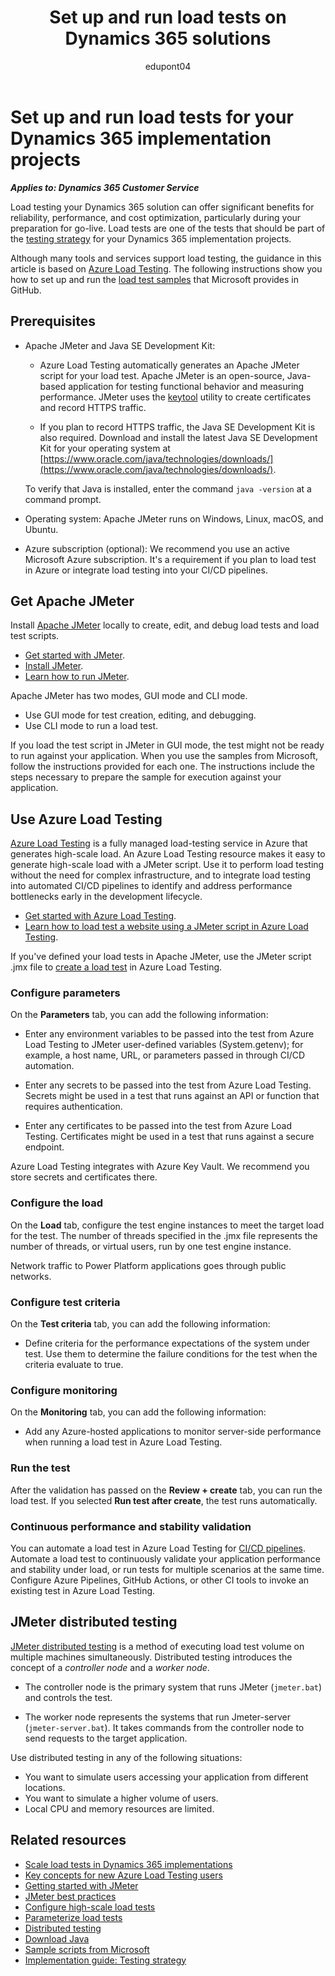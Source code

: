 ﻿---
title: Set up and run load tests on Dynamics 365 solutions
description: Learn how to set up and run load tests on Dynamics 365 solutions with Azure Load Testing, using Java, Apache JMeter, and samples provided by Microsoft.
author: edupont04
ms.author: darent
ms.topic: how-to
ms.date: 06/26/2023
ms.custom:
 - ai-gen-docs-bap
 - ai-gen-desc
 - ai-seo-date:08/23/2023
 - bap-template
 - O25-Service
---

# Set up and run load tests for your Dynamics 365 implementation projects

***Applies to: Dynamics 365 Customer Service***

Load testing your Dynamics 365 solution can offer significant benefits for reliability, performance, and cost optimization, particularly during your preparation for go-live. Load tests are one of the tests that should be part of the [testing strategy](..//implementation-guide/testing-strategy.md) for your Dynamics 365 implementation projects.

Although many tools and services support load testing, the guidance in this article is based on [Azure Load Testing](/azure/load-testing/overview-what-is-azure-load-testing). The following instructions show you how to set up and run the [load test samples](https://github.com/microsoft/Dynamics-365-FastTrack-Implementation-Assets/tree/master/Customer%20Service/Testing/At%20Scale/Samples) that Microsoft provides in GitHub.

## Prerequisites

- Apache JMeter and Java SE Development Kit:

  - Azure Load Testing automatically generates an Apache JMeter script for your load test. Apache JMeter is an open-source, Java-based application for testing functional behavior and measuring performance. JMeter uses the [keytool](https://cwiki.apache.org/confluence/display/JMETER/TestRecording210) utility to create certificates and record HTTPS traffic.
  
  - If you plan to record HTTPS traffic, the Java SE Development Kit is also required. Download and install the latest Java SE Development Kit for your operating system at [https://www.oracle.com/java/technologies/downloads/](https://www.oracle.com/java/technologies/downloads/).

  To verify that Java is installed, enter the command `java -version` at a command prompt.

- Operating system: Apache JMeter runs on Windows, Linux, macOS, and Ubuntu.

- Azure subscription (optional): We recommend you use an active Microsoft Azure subscription. It's a requirement if you plan to load test in Azure or integrate load testing into your CI/CD pipelines.

## Get Apache JMeter

Install [Apache JMeter](https://jmeter.apache.org/) locally to create, edit, and debug load tests and load test scripts.

- [Get started with JMeter](https://jmeter.apache.org/usermanual/get-started.html).
- [Install JMeter](https://jmeter.apache.org/usermanual/get-started.html#lets_start).
- [Learn how to run JMeter](https://jmeter.apache.org/usermanual/get-started.html#running).

Apache JMeter has two modes, GUI mode and CLI mode.

- Use GUI mode for test creation, editing, and debugging.
- Use CLI mode to run a load test.

If you load the test script in JMeter in GUI mode, the test might not be ready to run against your application. When you use the samples from Microsoft, follow the instructions provided for each one. The instructions include the steps necessary to prepare the sample for execution against your application.

## Use Azure Load Testing

[Azure Load Testing](/azure/load-testing/overview-what-is-azure-load-testing) is a fully managed load-testing service in Azure that generates high-scale load. An Azure Load Testing resource makes it easy to generate high-scale load with a JMeter script. Use it to perform load testing without the need for complex infrastructure, and to integrate load testing into automated CI/CD pipelines to identify and address performance bottlenecks early in the development lifecycle.

- [Get started with Azure Load Testing](/azure/load-testing/quickstart-create-and-run-load-test).
- [Learn how to load test a website using a JMeter script in Azure Load Testing](/azure/load-testing/how-to-create-and-run-load-test-with-jmeter-script).

If you've defined your load tests in Apache JMeter, use the JMeter script .jmx file to [create a load test](/azure/load-testing/how-to-create-and-run-load-test-with-jmeter-script##create-a-load-test) in Azure Load Testing.

### Configure parameters

On the **Parameters** tab, you can add the following information:

- Enter any environment variables to be passed into the test from Azure Load Testing to JMeter user-defined variables (System.getenv); for example, a host name, URL, or parameters passed in through CI/CD automation.

- Enter any secrets to be passed into the test from Azure Load Testing. Secrets might be used in a test that runs against an API or function that requires authentication.

- Enter any certificates to be passed into the test from Azure Load Testing. Certificates might be used in a test that runs against a secure endpoint.

Azure Load Testing integrates with Azure Key Vault. We recommend you store secrets and certificates there.

### Configure the load

On the **Load** tab, configure the test engine instances to meet the target load for the test. The number of threads specified in the .jmx file represents the number of threads, or virtual users, run by one test engine instance.  

Network traffic to Power Platform applications goes through public networks.  

### Configure test criteria

On the **Test criteria** tab, you can add the following information:

- Define criteria for the performance expectations of the system under test. Use them to determine the failure conditions for the test when the criteria evaluate to true.

### Configure monitoring

On the **Monitoring** tab, you can add the following information:

- Add any Azure-hosted applications to monitor server-side performance when running a load test in Azure Load Testing.

### Run the test

After the validation has passed on the **Review + create** tab, you can run the load test. If you selected **Run test after create**, the test runs automatically.

### Continuous performance and stability validation
 
You can automate a load test in Azure Load Testing for [CI/CD pipelines](/azure/load-testing/how-to-configure-load-test-cicd). Automate a load test to continuously validate your application performance and stability under load, or run tests for multiple scenarios at the same time. Configure Azure Pipelines, GitHub Actions, or other CI tools to invoke an existing test in Azure Load Testing.

## JMeter distributed testing

[JMeter distributed testing](https://jmeter.apache.org/usermanual/jmeter_distributed_testing_step_by_step.html) is a method of executing load test volume on multiple machines simultaneously. Distributed testing introduces the concept of a *controller node* and a *worker node*.

- The controller node is the primary system that runs JMeter (`jmeter.bat`) and controls the test.

- The worker node represents the systems that run Jmeter-server (`jmeter-server.bat`). It takes commands from the controller node to send requests to the target application.

Use distributed testing in any of the following situations:

- You want to simulate users accessing your application from different locations.
- You want to simulate a higher volume of users.
- Local CPU and memory resources are limited.

## Related resources

- [Scale load tests in Dynamics 365 implementations](test-load-tests-scaling.md)
- [Key concepts for new Azure Load Testing users](/azure/load-testing/concept-load-testing-concepts)
- [Getting started with JMeter](https://jmeter.apache.org/usermanual/get-started.html)
- [JMeter best practices](https://jmeter.apache.org/usermanual/best-practices.html)
- [Configure high-scale load tests](/azure/load-testing/how-to-high-scale-load)
- [Parameterize load tests](/azure/load-testing/how-to-parameterize-load-tests)
- [Distributed testing](https://jmeter.apache.org/usermanual/jmeter_distributed_testing_step_by_step.html)
- [Download Java](https://www.oracle.com/java/technologies/downloads/)
- [Sample scripts from Microsoft](https://github.com/microsoft/Dynamics-365-FastTrack-Implementation-Assets/tree/master/Customer%20Service/Testing/At%20Scale/Samples)
- [Implementation guide: Testing strategy](../implementation-guide/testing-strategy.md)

<!--## Tags

*Products:* Dynamics 365 Customer Service-->
